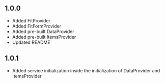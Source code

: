 ## 1.0.0

- Added FitProvider
- Added FitFormProvider
- Added pre-built DataProvider
- Added pre-built ItemsProvider
- Updated README

## 1.0.1

- Added service initialization inside the initialization of DataProvider and ItemsProvider
